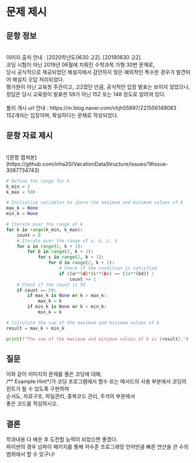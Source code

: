# 문제 제시
## 문항 정보
<br>
이미지 출처 안내 : [2020학년도0630 고2]. [20190630 고2]. <br> 코딩 시험이 아닌 2019년 06월에 치뤄진 수학과목 가형 30번 문제로, <br>
당시 공식적으로 제공되었던 해설지에서 감안하지 않은 예외적인 특수한 경우가 발견되어 해설지 오답 처리되었다. <br>
평가원이 아닌 교육청 주관이고, 고2였던 만큼, 공식적인 입장 발표는 보이지 않았으나,<br>
정답은 당시 교육청이 발표한 59가 아닌 152 또는 148 정도로 알려져 있다.<br>
<br>
풀이 개시 url 안내 : https://m.blog.naver.com/chjh55897/221556149083<br>
152개라는 입장이며, 확실하다는 문체로 작성되었다.<br>

## 문항 자료 제시
<br>
![문항 캡쳐본](https://github.com/inha20/VacationDataStructure/issues/1#issue-3087734743)


```python
# Define the range for k
k_min = 2
k_max = 500

# Initialize variables to store the maximum and minimum values of k
max_k = None
min_k = None

# Iterate over the range of k
for k in range(k_min, k_max):
    count = 0
    # Iterate over the range of a, b, c, d
    for a in range(2, k + 1):
        for b in range(2, k + 1):
            for c in range(2, k + 1):
                for d in range(2, k + 1):
                    # Check if the condition is satisfied
                    if ((a**5d)*(c**5b)) == (24**(bd)) :
                        count += 1
    # Check if the count is 59
    if count == 59:
        if max_k is None or k > max_k:
            max_k = k
        if min_k is None or k < min_k:
            min_k = k

# Calculate the sum of the maximum and minimum values of k
result = max_k + min_k

print(f"The sum of the maximum and minimum values of k is {result}.")

```


## 질문
이와 같이 이미지의 문제를 풀은 코딩에 대해,<br>
/** Example Hint*/가 코딩 프로그램에서 함수 또는 메서드의 사용 부분에서 코딩의 힌트가 될 수 있도록 구현하여 <br>
순서도, 자료구조, 파일관리, 중복코드 관리, 주석의 부분에서 <br>
좋은 코드를 작성하시오. <br>

## 결론
학과내용 다 배운 후 도전할 능력이 되었으면 좋겠다. <br>
파이썬의 경우 넘파이 패키지를 통해 저수준 프로그래밍 언어만큼 빠른 연산을 큰 수의 범위에서 할 수 있구나! <br>
